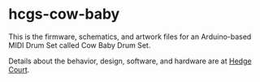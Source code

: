 # hcgs-cow-baby

This is the firmware, schematics, and artwork files for an Arduino-based MIDI Drum Set called Cow Baby Drum Set.

Details about the behavior, design, software, and hardware are at [Hedge Court](https://www.hedgecourt.com/robots/grumpenspiel/cow-baby/).
